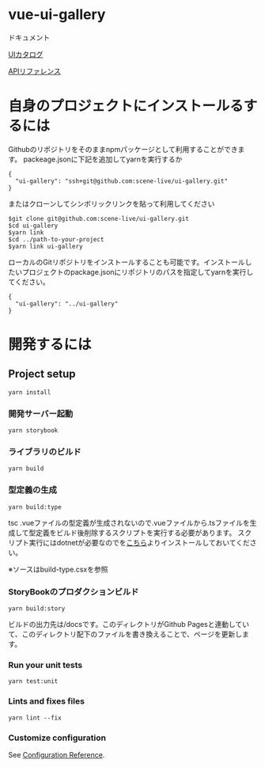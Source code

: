 # vue-ui-gallery

ドキュメント

[UIカタログ](https://scene-live.github.io/ui-gallery/storybook)

[APIリファレンス](https://scene-live.github.io/ui-gallery/docs)

# 自身のプロジェクトにインストールるするには
Githubのリポジトリをそのままnpmパッケージとして利用することができます。
packeage.jsonに下記を追加してyarnを実行するか
```
{
  "ui-gallery": "ssh+git@github.com:scene-live/ui-gallery.git"
}
```
またはクローンしてシンボリックリンクを貼って利用してください
```
$git clone git@github.com:scene-live/ui-gallery.git
$cd ui-gallery
$yarn link
$cd ../path-to-your-project
$yarn link ui-gallery
```

ローカルのGitリポジトリをインストールすることも可能です。インストールしたいプロジェクトのpackage.jsonにリポジトリのパスを指定してyarnを実行してください。
```
{
  "ui-gallery": "../ui-gallery"
}
```

# 開発するには
## Project setup
```
yarn install
```

### 開発サーバー起動
```
yarn storybook
```

### ライブラリのビルド
```
yarn build
```

### 型定義の生成
```
yarn build:type
```
tsc .vueファイルの型定義が生成されないので.vueファイルから.tsファイルを生成して型定義をビルド後削除するスクリプトを実行する必要があります。
スクリプト実行にはdotnetが必要なのでを[こちら](https://dotnet.microsoft.com/download)よりインストールしておいてください。

※ソースはbuild-type.csxを参照

### StoryBookのプロダクションビルド

```
yarn build:story
```

ビルドの出力先は/docsです。このディレクトリがGithub Pagesと連動していて、このディレクトリ配下のファイルを書き換えることで、ページを更新します。


### Run your unit tests
```
yarn test:unit
```

### Lints and fixes files
```
yarn lint --fix
```

### Customize configuration
See [Configuration Reference](https://cli.vuejs.org/config/).
